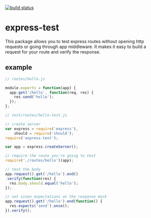 [![build status](https://secure.travis-ci.org/3vr/express-test.png)](http://travis-ci.org/3vr/express-test)

# express-test

This package allows you to test express routes without opening http requests or going through app middleware. It makes it easy to build a request for your route and verify the response.

## example

```javascript
// routes/hello.js

module.exports = function(app) {
  app.get('/hello', function(req, res) {
    res.send('hello');
  });
};
```

```javascript
// test/routes/hello-test.js

// create server
var express = require('express'),
    should = require('should');
require('express-test');

var app = express.createServer();

// require the route you're going to test
require('./routes/hello')(app);

// test the body
app.request().get('/hello').end()
.verify(function(res) {
  res.body.should.equal('hello');
});

// set sinon expectations on the response mock
app.request().get('/hello').end(function() {
  res.expects('send').once();
}).verify();
```

